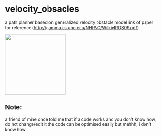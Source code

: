 # velocity_obsacles
a path planner based on generalized velocity obstacle model
link of paper for reference (http://gamma.cs.unc.edu/NHRVO/WilkieIROS09.pdf)

<img src="https://github.com/saksham18kukreja/velocity_obsacles/blob/main/path_planner.gif" width="200" height="200" />





## Note:
a friend of mine once told me that if a code works and you don't know how, do not change/edit it
the code can be optimised easily but mehhh, i don't know how
